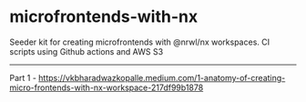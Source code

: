 # microfrontends-with-nx
Seeder kit for creating microfrontends with @nrwl/nx workspaces. CI scripts using Github actions and AWS S3 

---

Part 1 - https://vkbharadwazkopalle.medium.com/1-anatomy-of-creating-micro-frontends-with-nx-workspace-217df99b1878

